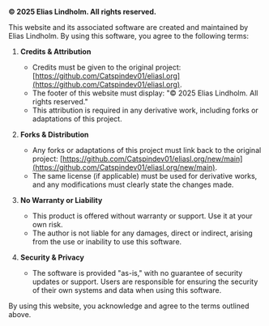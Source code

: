 **© 2025 Elias Lindholm. All rights reserved.**

This website and its associated software are created and maintained by Elias Lindholm. By using this software, you agree to the following terms:

1. **Credits & Attribution**  
   - Credits must be given to the original project: [https://github.com/Catspindev01/eliasl.org](https://github.com/Catspindev01/eliasl.org).
   - The footer of this website must display: "© 2025 Elias Lindholm. All rights reserved."
   - This attribution is required in any derivative work, including forks or adaptations of this project.
   
2. **Forks & Distribution**  
   - Any forks or adaptations of this project must link back to the original project: [https://github.com/Catspindev01/eliasl.org/new/main](https://github.com/Catspindev01/eliasl.org/new/main).
   - The same license (if applicable) must be used for derivative works, and any modifications must clearly state the changes made.

3. **No Warranty or Liability**  
   - This product is offered without warranty or support. Use it at your own risk.
   - The author is not liable for any damages, direct or indirect, arising from the use or inability to use this software.

4. **Security & Privacy**  
   - The software is provided "as-is," with no guarantee of security updates or support. Users are responsible for ensuring the security of their own systems and data when using this software.

By using this website, you acknowledge and agree to the terms outlined above.
